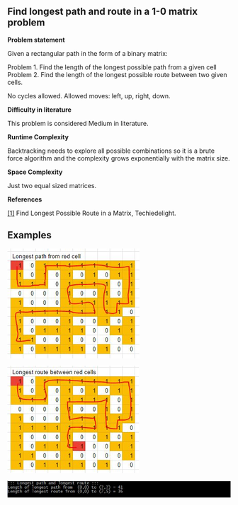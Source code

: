 ﻿## Find longest path and route in a 1-0 matrix problem

__Problem statement__

Given a rectangular path in the form of a binary matrix:

Problem 1. Find the length of the longest possible path from a given cell
Problem 2. Find the length of the longest possible route between two given cells.

No cycles allowed.
Allowed moves: left, up, right, down.

__Difficulty in literature__

This problem is considered Medium in literature.

__Runtime Complexity__

Backtracking needs to explore all possible combinations so it is a brute force algorithm and the complexity grows exponentially
with the matrix size.

__Space Complexity__

Just two equal sized matrices.

__References__

[[1]](https://www.techiedelight.com/find-longest-possible-route-matrix/) Find Longest Possible Route in a Matrix, Techiedelight.

## Examples

![Alt text](/FindLongestPossibleRouteInMatrix/longest_path_example.JPG?raw=true "Example01")

![Alt text](/FindLongestPossibleRouteInMatrix/longest_route_example.JPG?raw=true "Example02")

![Alt text](/FindLongestPossibleRouteInMatrix/output.JPG?raw=true "Output")

